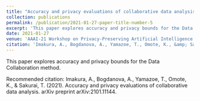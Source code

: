 ```yaml
---
title: "Accuracy and privacy evaluations of collaborative data analysis"
collection: publications
permalink: /publication/2021-01-27-paper-title-number-5
excerpt: 'This paper explores accuracy and privacy bounds for the Data Collaboration method.'
date: 2021-01-27
venue: 'AAAI-21 Workshop on Privacy-Preserving Artificial Intelligence'
citation: 'Imakura, A., Bogdanova, A., Yamazoe, T., Omote, K., &amp; Sakurai, T. (2021). Accuracy and privacy evaluations of collaborative data analysis. arXiv preprint arXiv:2101.11144.'
---
```

This paper explores accuracy and privacy bounds for the Data Collaboration method.

Recommended citation: Imakura, A., Bogdanova, A., Yamazoe, T., Omote, K., & Sakurai, T. (2021). Accuracy and privacy evaluations of collaborative data analysis. arXiv preprint arXiv:2101.11144.
